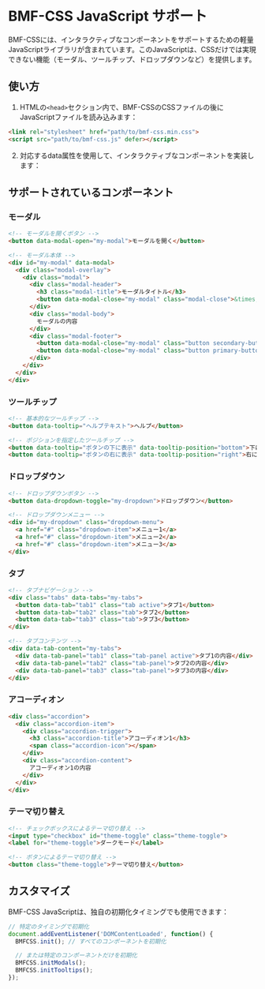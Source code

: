 # BMF-CSS JavaScript サポート

BMF-CSSには、インタラクティブなコンポーネントをサポートするための軽量JavaScriptライブラリが含まれています。このJavaScriptは、CSSだけでは実現できない機能（モーダル、ツールチップ、ドロップダウンなど）を提供します。

## 使い方

1. HTMLの`<head>`セクション内で、BMF-CSSのCSSファイルの後にJavaScriptファイルを読み込みます：

```html
<link rel="stylesheet" href="path/to/bmf-css.min.css">
<script src="path/to/bmf-css.js" defer></script>
```

2. 対応するdata属性を使用して、インタラクティブなコンポーネントを実装します：

## サポートされているコンポーネント

### モーダル

```html
<!-- モーダルを開くボタン -->
<button data-modal-open="my-modal">モーダルを開く</button>

<!-- モーダル本体 -->
<div id="my-modal" data-modal>
  <div class="modal-overlay">
    <div class="modal">
      <div class="modal-header">
        <h3 class="modal-title">モーダルタイトル</h3>
        <button data-modal-close="my-modal" class="modal-close">&times;</button>
      </div>
      <div class="modal-body">
        モーダルの内容
      </div>
      <div class="modal-footer">
        <button data-modal-close="my-modal" class="button secondary-button">キャンセル</button>
        <button data-modal-close="my-modal" class="button primary-button">確認</button>
      </div>
    </div>
  </div>
</div>
```

### ツールチップ

```html
<!-- 基本的なツールチップ -->
<button data-tooltip="ヘルプテキスト">ヘルプ</button>

<!-- ポジションを指定したツールチップ -->
<button data-tooltip="ボタンの下に表示" data-tooltip-position="bottom">下に表示</button>
<button data-tooltip="ボタンの右に表示" data-tooltip-position="right">右に表示</button>
```

### ドロップダウン

```html
<!-- ドロップダウンボタン -->
<button data-dropdown-toggle="my-dropdown">ドロップダウン</button>

<!-- ドロップダウンメニュー -->
<div id="my-dropdown" class="dropdown-menu">
  <a href="#" class="dropdown-item">メニュー1</a>
  <a href="#" class="dropdown-item">メニュー2</a>
  <a href="#" class="dropdown-item">メニュー3</a>
</div>
```

### タブ

```html
<!-- タブナビゲーション -->
<div class="tabs" data-tabs="my-tabs">
  <button data-tab="tab1" class="tab active">タブ1</button>
  <button data-tab="tab2" class="tab">タブ2</button>
  <button data-tab="tab3" class="tab">タブ3</button>
</div>

<!-- タブコンテンツ -->
<div data-tab-content="my-tabs">
  <div data-tab-panel="tab1" class="tab-panel active">タブ1の内容</div>
  <div data-tab-panel="tab2" class="tab-panel">タブ2の内容</div>
  <div data-tab-panel="tab3" class="tab-panel">タブ3の内容</div>
</div>
```

### アコーディオン

```html
<div class="accordion">
  <div class="accordion-item">
    <div class="accordion-trigger">
      <h3 class="accordion-title">アコーディオン1</h3>
      <span class="accordion-icon"></span>
    </div>
    <div class="accordion-content">
      アコーディオン1の内容
    </div>
  </div>
</div>
```

### テーマ切り替え

```html
<!-- チェックボックスによるテーマ切り替え -->
<input type="checkbox" id="theme-toggle" class="theme-toggle">
<label for="theme-toggle">ダークモード</label>

<!-- ボタンによるテーマ切り替え -->
<button class="theme-toggle">テーマ切り替え</button>
```

## カスタマイズ

BMF-CSS JavaScriptは、独自の初期化タイミングでも使用できます：

```javascript
// 特定のタイミングで初期化
document.addEventListener('DOMContentLoaded', function() {
  BMFCSS.init(); // すべてのコンポーネントを初期化

  // または特定のコンポーネントだけを初期化
  BMFCSS.initModals();
  BMFCSS.initTooltips();
});